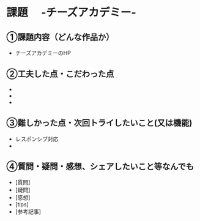 # 課題　 -チーズアカデミー-

## ①課題内容（どんな作品か）
- チーズアカデミーのHP

## ②工夫した点・こだわった点
- 
- 
- 

## ③難しかった点・次回トライしたいこと(又は機能)
- レスポンシブ対応
- 

## ④質問・疑問・感想、シェアしたいこと等なんでも
- [質問]
- [疑問]
- [感想]
- [tips]
- [参考記事]
